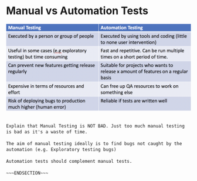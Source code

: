 <!SLIDE>
# Manual vs Automation Tests

![](../../_images/itta-manual-vs-automation.png)

~~~SECTION:notes~~~

Explain that Manual Testing is NOT BAD. Just too much manual testing is bad as it's a waste of time.

The aim of manual testing ideally is to find bugs not caught by the automation (e.g. Exploratory testing bugs)

Automation tests should complement manual tests.

~~~ENDSECTION~~~
